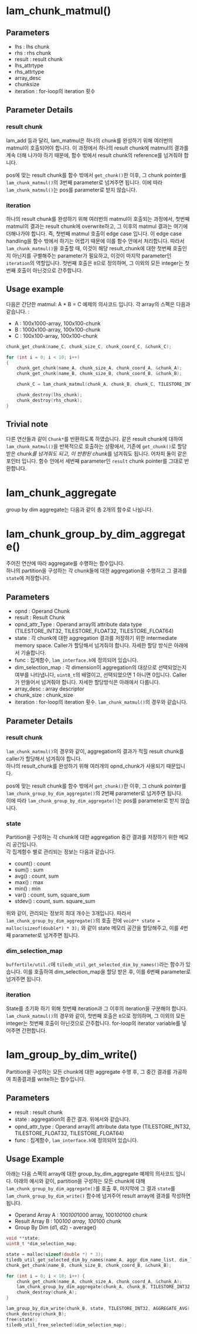 # lam_chunk_matmul()

## Parameters
- lhs     :  lhs chunk
- rhs     :  rhs chunk
- result  :  result chunk
- lhs_attrtype
- rhs_attrtype
- array_desc
- chunksize
- iteration  : for-loop의 iteration 횟수

## Parameter Details
### result chunk
lam_add 등과 달리, lam_matmul은 하나의 chunk를 완성하기 위해 여러번의 matmul이 호출되어야 합니다.
이 과정에서 하나의 result chunk에 matmul의 결과를 계속 더해 나가야 하기 때문에, 함수 밖에서 result chunk의 reference를 넘겨줘야 합니다.

pos에 맞는 result chunk를 함수 밖에서 `get_chunk()`한 이후, 그 chunk pointer를 `lam_chunk_matmul()`의 3번째 parameter로 넘겨주면 됩니다.
이에 따라 `lam_chunk_matmul()`는 pos를 parameter로 받지 않습니다.

### iteration
하나의 result chunk를 완성하기 위해 여러번의 matmul이 호출되는 과정에서, 첫번째 matmul의 결과는 result chunk에 overwrite하고, 그 이후의 matmul 결과는 여기에 더해나가야 합니다.
즉, 첫번째 matmul 호출이 edge case 입니다.
이 edge case handling을 함수 밖에서 하기는 어렵기 때문에 이를 함수 안에서 처리합니다. 
따라서 `lam_chunk_matmul()`을 호출할 때, 이것이 해당 result_chunk에 대한 첫번째 호출인지 아닌지를 구별해주는 parameter가 필요하고, 이것이 마지막 parameter인 `iteration`의 역할입니다.
첫번째 호출은 `0`으로 정의하며, 그 이외의 모든 integer는 첫번째 호출이 아닌것으로 간주합니다.

## Usage example
다음은 간단한 matmul: A * B = C 예제의 의사코드 입니다.
각 array의 스펙은 다음과 같습니다. :
- A : 100x1000-array, 100x100-chunk
- B : 1000x100-array, 100x100-chunk
- C : 100x100-array, 100x100-chunk

```c
chunk_get_chunk(name_C, chunk_size_C, chunk_coord_C, &chunk_C);

for (int i = 0; i < 10; i++)
{
    chunk_get_chunk(name_A, chunk_size_A, chunk_coord_A, &chunk_A);
    chunk_get_chunk(name_B, chunk_size_B, chunk_coord_B, &chunk_B);

    chunk_C = lam_chunk_matmul(chunk_A, chunk_B, chunk_C, TILESTORE_INT32, TILESTORE_INT32, array_desc, chunk_size, i);   // 0인 경우와 아닌 경우만 구분하면 됨.

    chunk_destroy(lhs_chunk);
    chunk_destroy(rhs_chunk);
}
```

## Trivial note
다른 연산들과 같이 `Chunk*`를 반환하도록 하였습니다.
같은 result chunk에 대하여 `lam_chunk_matmul()`을 반복적으로 호출하는 상황에서, 기존에 `get_chunk()`로 할당받은 chunk*를 넘겨줘도 되고, 이 반환된 chunk*를 넘겨줘도 됩니다. 
어차피 둘이 같은 포인터 입니다.
함수 안에서 세번째 parameter인 `result` chunk pointer를 그대로 반환합니다.


# lam_chunk_aggregate 
group by dim aggregate는 다음과 같이 총 2개의 함수로 나뉩니다.

# lam_chunk_group_by_dim_aggregate()
주어진 연산에 따라 aggregate를 수행하는 함수입니다.  
하나의 partition을 구성하는 각 chunk들에 대한 aggregation을 수행하고 그 결과를 `state`에 저장합니다.  

## Parameters
- opnd : Operand Chunk
- result : Result Chunk
- opnd_attr_Type : Operand array의 attribute data type (TILESTORE_INT32, TILESTORE_FLOAT32, TILESTORE_FLOAT64)
- state : 각 chunk에 대한 aggregation 결과를 저장하기 위한 intermediate memory space. Caller가 할당해서 넘겨줘야 합니다. 자세한 할당 방식은 아래에서 기술합니다. 
- func : 집계함수, `lam_interface.h`에 정의되어 있습니다.
- dim_selection_map : 각 dimension이 aggregation의 대상으로 선택되었는지 여부를 나타냅니다, `uint8_t`의 배열이고, 선택되었으면 1 아니면 0입니다. Caller가 만들어서 넘겨줘야 합니다. 자세한 할당방식은 아래에서 다룹니다.
- array_desc : array descriptor
- chunk_size : chunk_size
- iteration : for-loop의 iteration 횟수. `lam_chunk_matmul()`의 경우와 같습니다.

## Parameter Details
### result chunk
`lam_chunk_matmul()`의 경우와 같이, aggregation의 결과가 적힐 result chunk를 caller가 할당해서 넘겨줘야 합니다.    
하나의 result_chunk를 완성하기 위해 여러개의 opnd_chunk가 사용되기 때문입니다.  

pos에 맞는 result chunk를 함수 밖에서 `get_chunk()`한 이후, 그 chunk pointer를 `lam_chunk_group_by_dim_aggregate()`의 2번째 parameter로 넘겨주면 됩니다.    
이에 따라 `lam_chunk_group_by_dim_aggregate()`는 pos를 parameter로 받지 않습니다.    

### state
Partition을 구성하는 각 chunk에 대한 aggregation 중간 결과를 저장하기 위한 메모리 공간입니다.  
각 집계함수 별로 관리되는 정보는 다음과 같습니다.  
- count() : count
- sum() : sum
- avg() : count, sum
- max() : max
- min() : min
- var() : count, sum, square_sum
- stdev() : count, sum. square_sum

위와 같이, 관리되는 정보의 최대 개수는 3개입니다. 따라서 `lam_chunk_group_by_dim_aggregate()`의 호출 전에 `void** state = malloc(sizeof(double*) * 3);` 와 같이 state 메모리 공간을 할당해주고, 이를 4번째 parameter로 넘겨주면 됩니다.  

### dim_selection_map
`buffertile/util.c`에 `tiledb_util_get_selected_dim_by_names()`라는 함수가 있습니다. 이를 호출하여 dim_selection_map을 할당 받은 후, 이를 6번째 parameter로 넘겨주면 됩니다.

### iteration
State를 초기화 하기 위해 첫번쨰 iteration과 그 이후의 iteration을 구분해야 합니다.
`lam_chunk_matmul()`의 경우와 같이, 첫번째 호출은 `0`으로 정의하며, 그 이외의 모든 integer는 첫번째 호출이 아닌것으로 간주합니다.
for-loop의 iterator variable를 넣어주면 간편합니다.


# lam_group_by_dim_write()
Partition을 구성하는 모든 chunk에 대한 aggregate 수행 후, 그 중간 결과를 가공하여 최종결과를 write하는 함수입니다.

## Parameters
- result : result chunk
- state : aggregation의 중간 결과. 위에서와 같습니다.
- opnd_attr_type : Operand array의 attribute data type (TILESTORE_INT32, TILESTORE_FLOAT32, TILESTORE_FLOAT64)
- func : 집계함수, `lam_interface.h`에 정의되어 있습니다.

## Usage Example
아래는 다음 스펙의 array에 대한 group_by_dim_aggregate 예제의 의사코드 입니다.
아래의 예시와 같이, partition을 구성하는 모든 chunk에 대해 `lam_chunk_group_by_dim_aggregate()`를 호출 후, 마지막에 그 결과 `state`를 `lam_chunk_group_by_dim_write()` 함수에 넘겨주어 result array에 결과를 작성하면 됩니다.
- Operand Array A : 100*100*1000 array, 100*100*100 chunk
- Result Array B : 100*100 array, 100*100 chunk
- Group By Dim (d1, d2) - average()
```c
void **state;
uint8_t *dim_selection_map;

state = malloc(sizeof(double *) * 3);
tiledb_util_get_selected_dim_by_names(name_A, aggr_dim_name_list, dim_len, aggr_dim_len, &dim_selection_map);
chunk_get_chunk(name_B, chunk_size_B, chunk_coord_B, &chunk_B);

for (int i = 0; i < 10; i++) {
    chunk_get_chunk(name_A, chunk_size_A, chunk_coord_A, &chunk_A);
    lam_chunk_group_by_dim_aggregate(chunk_A, chunk_B, TILESTORE_INT32, state, AGGREGATE_AVG, dim_selection_map, array_desc, chunk_size, i);
    chunk_destroy(chunk_A);
}

lam_group_by_dim_write(chunk_B, state, TILESTORE_INT32, AGGREGATE_AVG);
chunk_destroy(chunk_B);
free(state);
tiledb_util_free_selected(&dim_selection_map);
```

